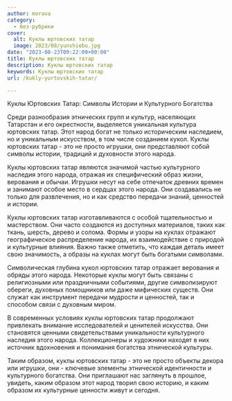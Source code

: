```yaml
---
author: morava
category:
  - без-рубрики
cover:
  alt: Куклы юртовских татар
  image: 2023/08/yunshiebu.jpg
date: "2023-08-23T09:22:09+00:00"
title: Куклы юртовских татар
description: Куклы юртовских татар
keywords: Куклы юртовских татар
url: /kukly-yurtovskih-tatar/

---
```

Куклы Юртовских Татар: Символы Истории и Культурного Богатства

Среди разнообразия этнических групп и культур, населяющих Татарстан и его окрестности, выделяется уникальная культура юртовских татар. Этот народ богат не только историческим наследием, но и уникальным искусством, в том числе созданием кукол. Куклы юртовских татар \- это не просто игрушки, они представляют собой символы истории, традиций и духовности этого народа.

Куклы юртовских татар являются значимой частью культурного наследия этого народа, отражая их специфический образ жизни, верования и обычаи. Игрушки несут на себе отпечаток древних времен и занимают особое место в сердцах этого народа. Они создавались не только для развлечения, но и как средство передачи знаний, ценностей и истории.

Куклы юртовских татар изготавливаются с особой тщательностью и мастерством. Они часто создаются из доступных материалов, таких как ткань, шерсть, дерево и солома. Формы и узоры на куклах отражают географическое распределение народа, их взаимодействие с природой и культурные влияния. Важно также отметить, что каждая деталь имеет свою значимость, а образы на куклах могут быть богатыми символами.

Символическая глубина кукол юртовских татар отражает верования и обряды этого народа. Некоторые куклы могут быть связаны с религиозными или праздничными событиями, другие символизируют обереги, духовных помощников или даже мифических существ. Они служат как инструмент передачи мудрости и ценностей, так и способом связи с духовным миром.

В современных условиях куклы юртовских татар продолжают привлекать внимание исследователей и ценителей искусства. Они становятся ценными свидетельствами уникальности культурного наследия этого народа. Коллекционеры и художники находят в них источник вдохновения и понимания богатства этнической культуры.

Таким образом, куклы юртовских татар \- это не просто объекты декора или игрушки, они \- ключевые элементы этнической идентичности и культурного богатства. Они приглашают нас заглянуть в прошлое, увидеть, каким образом этот народ творил свою историю, и каким образом их культурные ценности живут и сегодня.
